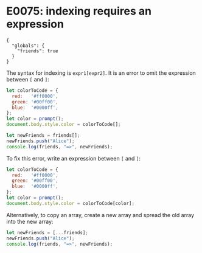 # E0075: indexing requires an expression

```config-for-examples
{
  "globals": {
    "friends": true
  }
}
```

The syntax for indexing is `expr1[expr2]`. It is an error to omit the expression
between `[` and `]`:

```javascript
let colorToCode = {
  red:   '#ff0000',
  green: '#00ff00',
  blue:  '#0000ff',
};
let color = prompt();
document.body.style.color = colorToCode[];

let newFriends = friends[];
newFriends.push("Alice");
console.log(friends, "=>", newFriends);
```

To fix this error, write an expression between `[` and `]`:

```javascript
let colorToCode = {
  red:   '#ff0000',
  green: '#00ff00',
  blue:  '#0000ff',
};
let color = prompt();
document.body.style.color = colorToCode[color];
```

Alternatively, to copy an array, create a new array and spread the old array
into the new array:

```javascript
let newFriends = [...friends];
newFriends.push("Alice");
console.log(friends, "=>", newFriends);
```
